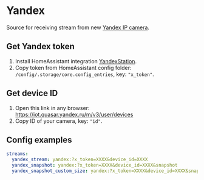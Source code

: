 # Yandex

Source for receiving stream from new [Yandex IP camera](https://alice.yandex.ru/smart-home/security/ipcamera).

## Get Yandex token

1. Install HomeAssistant integration [YandexStation](https://github.com/AlexxIT/YandexStation).
2. Copy token from HomeAssistant config folder: `/config/.storage/core.config_entries`, key: `"x_token"`.

## Get device ID

1. Open this link in any browser: https://iot.quasar.yandex.ru/m/v3/user/devices
2. Copy ID of your camera, key: `"id"`.

## Config examples

```yaml
streams:
  yandex_stream: yandex:?x_token=XXXX&device_id=XXXX
  yandex_snapshot: yandex:?x_token=XXXX&device_id=XXXX&snapshot
  yandex_snapshot_custom_size: yandex:?x_token=XXXX&device_id=XXXX&snapshot=h=540
```
